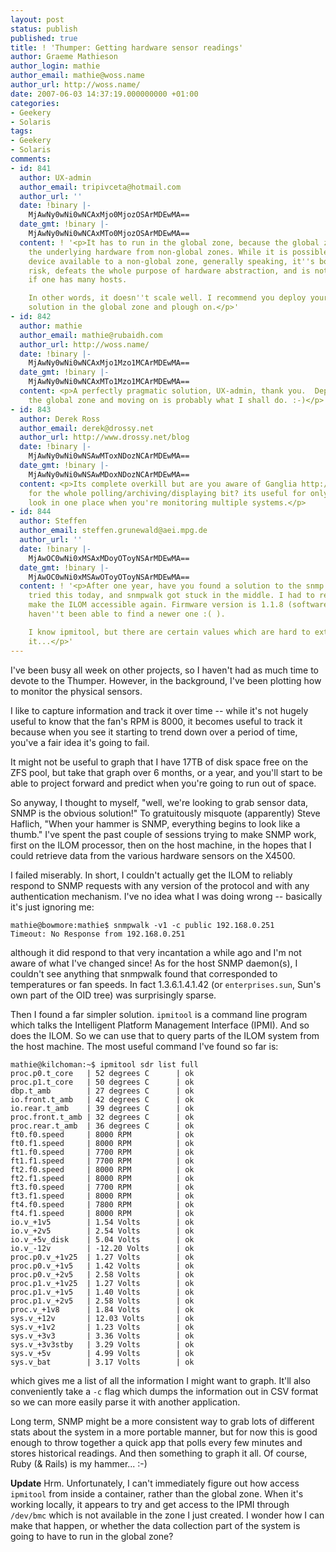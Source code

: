 ```yaml
---
layout: post
status: publish
published: true
title: ! 'Thumper: Getting hardware sensor readings'
author: Graeme Mathieson
author_login: mathie
author_email: mathie@woss.name
author_url: http://woss.name/
date: 2007-06-03 14:37:19.000000000 +01:00
categories:
- Geekery
- Solaris
tags:
- Geekery
- Solaris
comments:
- id: 841
  author: UX-admin
  author_email: tripivceta@hotmail.com
  author_url: ''
  date: !binary |-
    MjAwNy0wNi0wNCAxMjo0MjozOSArMDEwMA==
  date_gmt: !binary |-
    MjAwNy0wNi0wNCAxMTo0MjozOSArMDEwMA==
  content: ! '<p>It has to run in the global zone, because the global zone abstracts
    the underlying hardware from non-global zones. While it is possible to make a
    device available to a non-global zone, generally speaking, it''s both a security
    risk, defeats the whole purpose of hardware abstraction, and is not really manageable
    if one has many hosts.

    In other words, it doesn''t scale well. I recommend you deploy your monitoring
    solution in the global zone and plough on.</p>'
- id: 842
  author: mathie
  author_email: mathie@rubaidh.com
  author_url: http://woss.name/
  date: !binary |-
    MjAwNy0wNi0wNCAxMjo1Mzo1MCArMDEwMA==
  date_gmt: !binary |-
    MjAwNy0wNi0wNCAxMTo1Mzo1MCArMDEwMA==
  content: <p>A perfectly pragmatic solution, UX-admin, thank you.  Deploying it in
    the global zone and moving on is probably what I shall do. :-)</p>
- id: 843
  author: Derek Ross
  author_email: derek@drossy.net
  author_url: http://www.drossy.net/blog
  date: !binary |-
    MjAwNy0wNi0wNSAwMToxNDozNCArMDEwMA==
  date_gmt: !binary |-
    MjAwNy0wNi0wNSAwMDoxNDozNCArMDEwMA==
  content: <p>Its complete overkill but are you aware of Ganglia http://ganglia.sourceforge.net/
    for the whole polling/archiving/displaying bit? its useful for only having to
    look in one place when you're monitoring multiple systems.</p>
- id: 844
  author: Steffen
  author_email: steffen.grunewald@aei.mpg.de
  author_url: ''
  date: !binary |-
    MjAwOC0wNi0xMSAxMDoyOToyNSArMDEwMA==
  date_gmt: !binary |-
    MjAwOC0wNi0xMSAwOToyOToyNSArMDEwMA==
  content: ! '<p>After one year, have you found a solution to the snmp problem? I
    tried this today, and snmpwalk got stuck in the middle. I had to reset /SP to
    make the ILOM accessible again. Firmware version is 1.1.8 (software release 1.2,
    haven''t been able to find a newer one :( ).

    I know ipmitool, but there are certain values which are hard to extract using
    it...</p>'
---
```

I've been busy all week on other projects, so I haven't had as much time to
devote to the Thumper. However, in the background, I've been plotting how to
monitor the physical sensors.

I like to capture information and track it over time -- while it's not hugely
useful to know that the fan's RPM is 8000, it becomes useful to track it
because when you see it starting to trend down over a period of time, you've a
fair idea it's going to fail.

It might not be useful to graph that I have 17TB of disk space free on the ZFS
pool, but take that graph over 6 months, or a year, and you'll start to be
able to project forward and predict when you're going to run out of space.

So anyway, I thought to myself, "well, we're looking to grab sensor data, SNMP
is the obvious solution!" To gratuitously misquote (apparently) Steve Haflich,
"When your hammer is SNMP, everything begins to look like a thumb." I've spent
the past couple of sessions trying to make SNMP work, first on the ILOM
processor, then on the host machine, in the hopes that I could retrieve data
from the various hardware sensors on the X4500.

I failed miserably. In short, I couldn't actually get the ILOM to reliably
respond to SNMP requests with any version of the protocol and with any
authentication mechanism. I've no idea what I was doing wrong -- basically
it's just ignoring me:

    mathie@bowmore:mathie$ snmpwalk -v1 -c public 192.168.0.251
    Timeout: No Response from 192.168.0.251

although it did respond to that very incantation a while ago and I'm not aware
of what I've changed since! As for the host SNMP daemon(s), I couldn't see
anything that snmpwalk found that corresponded to temperatures or fan speeds.
In fact 1.3.6.1.4.1.42 (or `enterprises.sun`, Sun's own part of the OID tree)
was surprisingly sparse.

Then I found a far simpler solution. `ipmitool` is a command line program
which talks the Intelligent Platform Management Interface (IPMI). And so does
the ILOM. So we can use that to query parts of the ILOM system from the host
machine.  The most useful command I've found so far is:

    mathie@kilchoman:~$ ipmitool sdr list full
    proc.p0.t_core   | 52 degrees C      | ok
    proc.p1.t_core   | 50 degrees C      | ok
    dbp.t_amb        | 27 degrees C      | ok
    io.front.t_amb   | 42 degrees C      | ok
    io.rear.t_amb    | 39 degrees C      | ok
    proc.front.t_amb | 32 degrees C      | ok
    proc.rear.t_amb  | 36 degrees C      | ok
    ft0.f0.speed     | 8000 RPM          | ok
    ft0.f1.speed     | 8000 RPM          | ok
    ft1.f0.speed     | 7700 RPM          | ok
    ft1.f1.speed     | 7700 RPM          | ok
    ft2.f0.speed     | 8000 RPM          | ok
    ft2.f1.speed     | 8000 RPM          | ok
    ft3.f0.speed     | 7700 RPM          | ok
    ft3.f1.speed     | 8000 RPM          | ok
    ft4.f0.speed     | 7800 RPM          | ok
    ft4.f1.speed     | 8000 RPM          | ok
    io.v_+1v5        | 1.54 Volts        | ok
    io.v_+2v5        | 2.54 Volts        | ok
    io.v_+5v_disk    | 5.04 Volts        | ok
    io.v_-12v        | -12.20 Volts      | ok
    proc.p0.v_+1v25  | 1.27 Volts        | ok
    proc.p0.v_+1v5   | 1.42 Volts        | ok
    proc.p0.v_+2v5   | 2.58 Volts        | ok
    proc.p1.v_+1v25  | 1.27 Volts        | ok
    proc.p1.v_+1v5   | 1.40 Volts        | ok
    proc.p1.v_+2v5   | 2.58 Volts        | ok
    proc.v_+1v8      | 1.84 Volts        | ok
    sys.v_+12v       | 12.03 Volts       | ok
    sys.v_+1v2       | 1.23 Volts        | ok
    sys.v_+3v3       | 3.36 Volts        | ok
    sys.v_+3v3stby   | 3.29 Volts        | ok
    sys.v_+5v        | 4.99 Volts        | ok
    sys.v_bat        | 3.17 Volts        | ok

which gives me a list of all the information I might want to graph. It'll also
conveniently take a `-c` flag which dumps the information out in CSV format so
we can more easily parse it with another application.

Long term, SNMP might be a more consistent way to grab lots of different stats
about the system in a more portable manner, but for now this is good enough to
throw together a quick app that polls every few minutes and stores historical
readings. And then something to graph it all. Of course, Ruby (& Rails) is my
hammer... :-)

**Update** Hrm.  Unfortunately, I can't immediately figure out how access `ipmitool` from inside a container, rather than the global zone.  When it's working locally, it appears to try and get access to the IPMI through `/dev/bmc` which is not available in the zone I just created.  I wonder how I can make that happen, or whether the data collection part of the system is going to have to run in the global zone?
